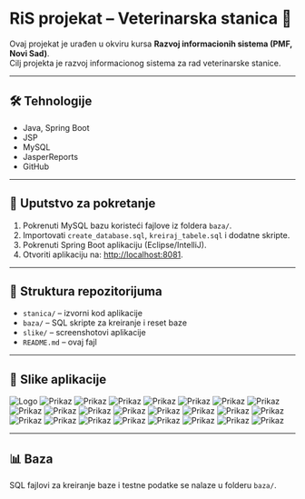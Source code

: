 # RiS projekat – Veterinarska stanica 🐾

Ovaj projekat je urađen u okviru kursa **Razvoj informacionih sistema (PMF, Novi Sad)**.  
Cilj projekta je razvoj informacionog sistema za rad veterinarske stanice.

---

## 🛠 Tehnologije
- Java, Spring Boot
- JSP
- MySQL
- JasperReports
- GitHub

---

## 🚀 Uputstvo za pokretanje

1. Pokrenuti MySQL bazu koristeći fajlove iz foldera `baza/`.
2. Importovati `create_database.sql`, `kreiraj_tabele.sql` i dodatne skripte.
3. Pokrenuti Spring Boot aplikaciju (Eclipse/IntelliJ).
4. Otvoriti aplikaciju na: [http://localhost:8081](http://localhost:8081).

---

## 📂 Struktura repozitorijuma
- `stanica/` – izvorni kod aplikacije  
- `baza/` – SQL skripte za kreiranje i reset baze
- `slike/` – screenshotovi aplikacije  
- `README.md` – ovaj fajl

---

## 📸 Slike aplikacije

![Logo](slike/veterinarska_stanica_vas_ljubimac.png)
![Prikaz](slike/Screenshot%20from%202025-09-10%2021-20-19.png)
![Prikaz](slike/Screenshot%20from%202025-09-10%2021-20-27.png)
![Prikaz](slike/Screenshot%20from%202025-09-10%2021-20-59.png)
![Prikaz](slike/Screenshot%20from%202025-09-10%2021-21-06.png)
![Prikaz](slike/Screenshot%20from%202025-09-10%2021-21-46.png)
![Prikaz](slike/Screenshot%20from%202025-09-10%2021-22-15.png)
![Prikaz](slike/Screenshot%20from%202025-09-10%2021-22-24.png)
![Prikaz](slike/Screenshot%20from%202025-09-10%2021-22-53.png)
![Prikaz](slike/Screenshot%20from%202025-09-10%2021-23-07.png)
![Prikaz](slike/Screenshot%20from%202025-09-10%2021-23-36.png)
![Prikaz](slike/Screenshot%20from%202025-09-10%2021-23-49.png)
![Prikaz](slike/Screenshot%20from%202025-09-10%2021-24-40.png)
![Prikaz](slike/Screenshot%20from%202025-09-10%2021-24-50.png)
![Prikaz](slike/Screenshot%20from%202025-09-10%2021-25-30.png)
![Prikaz](slike/Screenshot%20from%202025-09-10%2021-25-36.png)
![Prikaz](slike/Screenshot%20from%202025-09-10%2021-25-45.png)
![Prikaz](slike/Screenshot%20from%202025-09-10%2021-26-22.png)
![Prikaz](slike/Screenshot%20from%202025-09-10%2021-40-07.png)
![Prikaz](slike/Screenshot%20from%202025-09-10%2021-40-36.png)
![Prikaz](slike/Screenshot%20from%202025-09-10%2021-41-10.png)
![Prikaz](slike/Screenshot%20from%202025-09-10%2021-41-41.png)
![Prikaz](slike/Screenshot%20from%202025-09-10%2021-41-48.png)
![Prikaz](slike/Screenshot%20from%202025-09-10%2021-41-58.png)


---

## 📊 Baza
SQL fajlovi za kreiranje baze i testne podatke se nalaze u folderu `baza/`.
